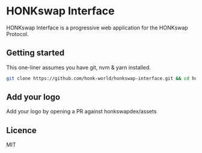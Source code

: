 # HONKswap Interface

HONKswap Interface is a progressive web application for the HONKswap Protocol.

## Getting started

This one-liner assumes you have git, nvm & yarn installed.

```sh
git clone https://github.com/honk-world/honkswap-interface.git && cd honkswap-interface && nvm use && yarn && yarn dev
```

## Add your logo

Add your logo by opening a PR against honkswapdex/assets

## Licence

MIT
